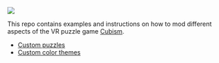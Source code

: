 ![](https://raw.githubusercontent.com/cubismvr/Mods/main/Images/LogoMods.png)

This repo contains examples and instructions on how to mod different aspects of the VR puzzle game [Cubism](https://www.oculus.com/experiences/quest/2264524423619421/?locale=en_US).

* [Custom puzzles](https://github.com/cubismvr/CubismMods/blob/main/CustomPuzzles/README.md)
* [Custom color themes](https://github.com/cubismvr/CubismMods/blob/main/CustomColorTheme)

